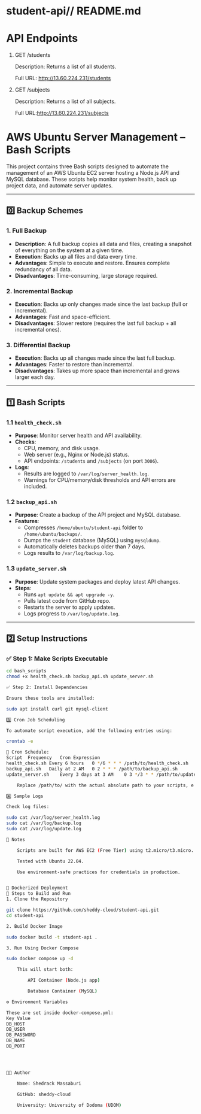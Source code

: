 # student-api// README.md

# API Endpoints
1. GET /students

    Description: Returns a list of all students.

    Full URL: http://13.60.224.231/students

2. GET /subjects

    Description: Returns a list of all subjects.

    Full URL:http://13.60.224.231/subjects

 # AWS Ubuntu Server Management – Bash Scripts

This project contains three Bash scripts designed to automate the management of an AWS Ubuntu EC2 server hosting a Node.js API and MySQL database. These scripts help monitor system health, back up project data, and automate server updates.


---

## 0️⃣ Backup Schemes

### 1. **Full Backup**
- **Description**: A full backup copies all data and files, creating a snapshot of everything on the system at a given time.
- **Execution**: Backs up all files and data every time.
- **Advantages**:
   Simple to execute and restore.
   Ensures complete redundancy of all data.
- **Disadvantages**: Time-consuming, large storage required.

### 2. **Incremental Backup**
- **Execution**: Backs up only changes made since the last backup (full or incremental).
- **Advantages**: Fast and space-efficient.
- **Disadvantages**: Slower restore (requires the last full backup + all incremental ones).

### 3. **Differential Backup**
- **Execution**: Backs up all changes made since the last full backup.
- **Advantages**: Faster to restore than incremental.
- **Disadvantages**: Takes up more space than incremental and grows larger each day.

---

## 1️⃣ Bash Scripts

### 1.1 `health_check.sh`
- **Purpose**: Monitor server health and API availability.
- **Checks**:
  - CPU, memory, and disk usage.
  - Web server (e.g., Nginx or Node.js) status.
  - API endpoints: `/students` and `/subjects` (on port `3006`).
- **Logs**:
  - Results are logged to `/var/log/server_health.log`.
  - Warnings for CPU/memory/disk thresholds and API errors are included.

### 1.2 `backup_api.sh`
- **Purpose**: Create a backup of the API project and MySQL database.
- **Features**:
  - Compresses `/home/ubuntu/student-api` folder to `/home/ubuntu/backups/`.
  - Dumps the `student` database (MySQL) using `mysqldump`.
  - Automatically deletes backups older than 7 days.
  - Logs results to `/var/log/backup.log`.

### 1.3 `update_server.sh`
- **Purpose**: Update system packages and deploy latest API changes.
- **Steps**:
  - Runs `apt update && apt upgrade -y`.
  - Pulls latest code from GitHub repo.
  - Restarts the server to apply updates.
  - Logs progress to `/var/log/update.log`.

---

## 2️⃣ Setup Instructions

### ✅ Step 1: Make Scripts Executable

```bash
cd bash_scripts
chmod +x health_check.sh backup_api.sh update_server.sh

✅ Step 2: Install Dependencies

Ensure these tools are installed:

sudo apt install curl git mysql-client

3️⃣ Cron Job Scheduling

To automate script execution, add the following entries using:

crontab -e

🔁 Cron Schedule:
Script	Frequency	Cron Expression
health_check.sh	Every 6 hours	0 */6 * * * /path/to/health_check.sh
backup_api.sh	Daily at 2 AM	0 2 * * * /path/to/backup_api.sh
update_server.sh	Every 3 days at 3 AM	0 3 */3 * * /path/to/update_server.sh

    Replace /path/to/ with the actual absolute path to your scripts, e.g., /home/ubuntu/student-api/bash_scripts/

4️⃣ Sample Logs

Check log files:

sudo cat /var/log/server_health.log
sudo cat /var/log/backup.log
sudo cat /var/log/update.log

📌 Notes

    Scripts are built for AWS EC2 (Free Tier) using t2.micro/t3.micro.

    Tested with Ubuntu 22.04.

    Use environment-safe practices for credentials in production.


🐳 Dockerized Deployment
🚀 Steps to Build and Run
1. Clone the Repository

git clone https://github.com/sheddy-cloud/student-api.git
cd student-api

2. Build Docker Image

sudo docker build -t student-api .

3. Run Using Docker Compose

sudo docker compose up -d

    This will start both:

        API Container (Node.js app)

        Database Container (MySQL)

⚙️ Environment Variables

These are set inside docker-compose.yml:
Key	Value
DB_HOST
DB_USER
DB_PASSWORD
DB_NAME
DB_PORT




👨‍💻 Author

    Name: Shedrack Massaburi

    GitHub: sheddy-cloud

    University: University of Dodoma (UDOM)
